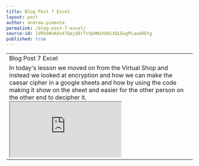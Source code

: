 ```yaml
---
title: Blog Post 7 Excel
layout: post
author: andrew.pimenta
permalink: /blog-post-7-excel/
source-id: 1VRkbWuKdx47Qajd8rTcVpHNzhUOiXQLEwgPLaaeDEtg
published: true
---
```

<table>
  <tr>
    <td>Blog Post 7 Excel</td>
  </tr>
  <tr>
    <td>In today's lesson we moved on from the Virtual Shop and instead we looked at encryption and how we can make the caesar cipher in a google sheets and how by using the code making it show on the sheet and easier for the other person on the other end to decipher it.
    <iframe src="https://docs.google.com/spreadsheets/d/e/2PACX-1vRws54RYxEYEyxpvdF5TBmvb9RqUMe1Qz09maDJNa4Exn2AyTUcBHusxtrjWoPduFqdmwFbL7XLV5LO/pubhtml?widget=true&amp;headers=false"></iframe>
   </td>
  </tr>
</table>


